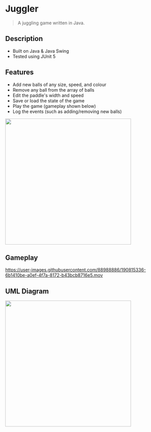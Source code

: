 # Juggler
> A juggling game written in Java.

## Description
- Built on Java & Java Swing
- Tested using JUnit 5

## Features
- Add new balls of any size, speed, and colour
- Remove any ball from the array of balls
- Edit the paddle's width and speed
- Save or load the state of the game
- Play the game (gameplay shown below)
- Log the events (such as adding/removing new balls)
<img width="398" src="https://user-images.githubusercontent.com/88988886/190928253-5cb5c087-3670-4e19-a359-234890118a0d.png">

## Gameplay
https://user-images.githubusercontent.com/88988886/190815336-6b1410be-a0ef-4f7a-8172-b43bcb8716e5.mov

## UML Diagram
<img width="398" src="https://user-images.githubusercontent.com/88988886/190928651-19a77679-d3bb-4e45-bddb-1f5f2eb58238.png">
